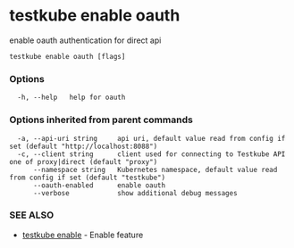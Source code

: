 # testkube enable oauth

enable oauth authentication for direct api

```
testkube enable oauth [flags]
```

### Options

```
  -h, --help   help for oauth
```

### Options inherited from parent commands

```
  -a, --api-uri string     api uri, default value read from config if set (default "http://localhost:8088")
  -c, --client string      client used for connecting to Testkube API one of proxy|direct (default "proxy")
      --namespace string   Kubernetes namespace, default value read from config if set (default "testkube")
      --oauth-enabled      enable oauth
      --verbose            show additional debug messages
```

### SEE ALSO

* [testkube enable](testkube_enable.md)	 - Enable feature

